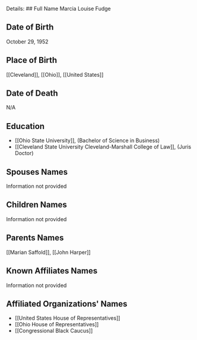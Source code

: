 Details: ## Full Name
Marcia Louise Fudge

## Date of Birth
October 29, 1952

## Place of Birth
[[Cleveland]], [[Ohio]], [[United States]]

## Date of Death
N/A

## Education
- [[Ohio State University]], (Bachelor of Science in Business)
- [[Cleveland State University Cleveland-Marshall College of Law]], (Juris Doctor)

## Spouses Names
Information not provided

## Children Names
Information not provided

## Parents Names
[[Marian Saffold]], [[John Harper]]

## Known Affiliates Names
Information not provided

## Affiliated Organizations' Names
- [[United States House of Representatives]]
- [[Ohio House of Representatives]]
- [[Congressional Black Caucus]]

